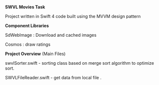 **SWVL Movies Task**	

Project written in Swift 4 code built using the MVVM design pattern



**Component Libraries**	


SdWebImage : Download and cached images

Cosmos : draw ratings




**Project Overview** (Main Files)


swvlSorter.swift	         - sorting class based on merge sort algorithm to optimize sort.

SWVLFileReader.swift      - get data from local file .
